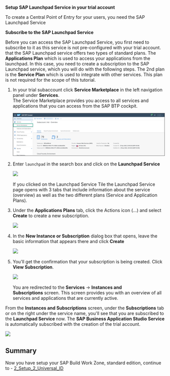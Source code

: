 **Setup SAP Launchpad Service in your trial account**

To create a Central Point of Entry for your users, you need the SAP Launchpad Service

**Subscribe to the SAP Launchpad Service**

Before you can access the SAP Launchpad Service, you first need to subscribe to it as this service is not pre-configured with your trial account.
that the SAP Launchpad service offers two types of standard plans. The **Applications Plan** which is used to access your applications from the launchpad. In this case, you need to create a subscription to the SAP Launchpad service, which you will do with the following steps. The 2nd plan is the **Service Plan** which is used to integrate with other services. This plan is not required for the scope of this tutorial.

1. In your trial subaccount click **Service Marketplace** in the left navigation panel under **Services**.<br>
The Service Marketplace provides you access to all services and applications that you can access from the SAP BTP cockpit.

     ![](../images/Service_marketplace.png)
        

2. Enter <code>launchpad</code> in the search box and click on the **Launchpad Service**

     ![](../images/Find_launchpad.png)

     If you clicked on the Launchpad Service Tile the Launchpad Service page opens with 3 tabs that include information about the service (overview) as well as the two different plans (Service and Application Plans).

3. Under the **Applications Plans** tab, click the Actions icon (&hellip;) and select **Create** to create a new subscription.

    ![](../images/Create_subscription.png)


4. In the **New Instance or Subscription** dialog box that opens, leave the basic information that appears there and click **Create** 

     ![](../images/Create.png)


5. You'll get the confirmation that your subscription is being created. Click <strong>View Subscription</strong>.</p>


    ![](../images/View_subscription.png)


     You are redirected to the <strong>Services</strong>&nbsp;-&gt;&nbsp;<strong>Instances and Subscriptions</strong>&nbsp;screen. This screen provides you with an overview of all services and applications that are currently active.


From the&nbsp;<strong>Instances and Subscriptions</strong>&nbsp;screen, under the&nbsp;<strong>Subscriptions</strong> tab or on the right under the service name, you'll see that you are subscribed to the <strong>Launchpad Service </strong>now. The <strong>SAP Business Application Studio Service</strong> is automatically subscribed with the creation of the trial account.</p>

![](../images/Subscribed.png)

## Summary

Now you have setup your SAP Build Work Zone, standard edition, continue to - [2_Setup_2_Universal_ID]()
